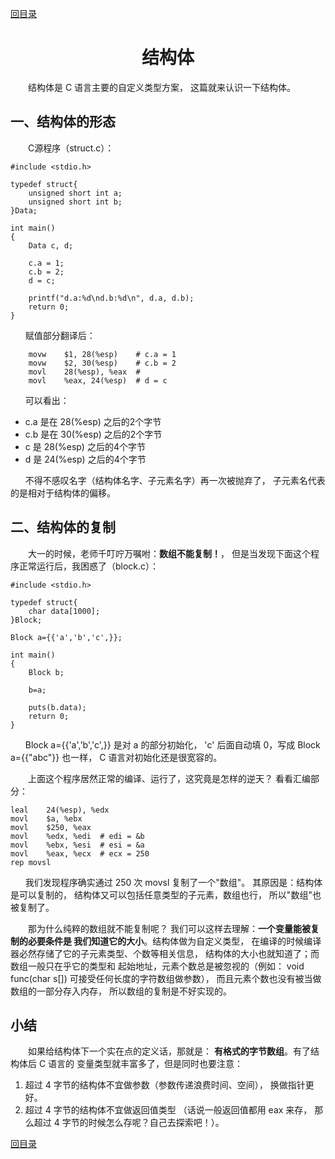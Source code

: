 ﻿[content]: https://github.com/1184893257/simplelinux/blob/master/README.md#content

[回目录][content]

<a name="top"></a>

<h1 align="center">结构体
</h1>

　　结构体是 C 语言主要的自定义类型方案，
这篇就来认识一下结构体。

## 一、结构体的形态

　　C源程序（struct.c）：

	#include <stdio.h>
	
	typedef struct{
		unsigned short int a;
		unsigned short int b;
	}Data;
	
	int main()
	{
		Data c, d;
		
		c.a = 1;
		c.b = 2;
		d = c;
		
		printf("d.a:%d\nd.b:%d\n", d.a, d.b);
		return 0;
	}

`　　`赋值部分翻译后：

		movw	$1, 28(%esp)	# c.a = 1
		movw	$2, 30(%esp)	# c.b = 2
		movl	28(%esp), %eax	#
		movl	%eax, 24(%esp)	# d = c

`　　`可以看出：

* c.a 是在 28(%esp) 之后的2个字节
* c.b 是在 30(%esp) 之后的2个字节
* c 是 28(%esp) 之后的4个字节
* d 是 24(%esp) 之后的4个字节

`　　`不得不感叹名字（结构体名字、子元素名字）再一次被抛弃了，
子元素名代表的是相对于结构体的偏移。

## 二、结构体的复制

　　大一的时候，老师千叮咛万嘱咐：<b>数组不能复制！</b>，
但是当发现下面这个程序正常运行后，我困惑了（block.c）：

	#include <stdio.h>
	
	typedef struct{
		char data[1000];
	}Block;
	
	Block a={{'a','b','c',}};
	
	int main()
	{
		Block b;

		b=a;
		
		puts(b.data);
		return 0;
	}

`　　`Block a={{'a','b','c',}} 是对 a 的部分初始化，
'c' 后面自动填 0，写成 Block a={{"abc"}} 也一样，
C 语言对初始化还是很宽容的。

　　上面这个程序居然正常的编译、运行了，这究竟是怎样的逆天？
看看汇编部分：

	leal	24(%esp), %edx
	movl	$a, %ebx
	movl	$250, %eax
	movl	%edx, %edi	# edi = &b
	movl	%ebx, %esi	# esi = &a
	movl	%eax, %ecx	# ecx = 250
	rep movsl

`　　`我们发现程序确实通过 250 次 movsl 复制了一个"数组"。
其原因是：结构体是可以复制的，
结构体又可以包括任意类型的子元素，数组也行，
所以"数组"也被复制了。

　　那为什么纯粹的数组就不能复制呢？
我们可以这样去理解：<b>一个变量能被复制的必要条件是
我们知道它的大小</b>。结构体做为自定义类型，
在编译的时候编译器必然存储了它的子元素类型、个数等相关信息，
结构体的大小也就知道了；而数组一般只在乎它的类型和
起始地址，元素个数总是被忽视的（例如：
void func(char s[]) 可接受任何长度的字符数组做参数），
而且元素个数也没有被当做数组的一部分存入内存，
所以数组的复制是不好实现的。

## 小结

　　如果给结构体下一个实在点的定义话，那就是：
<b>有格式的字节数组</b>。有了结构体后 C 语言的
变量类型就丰富多了，但是同时也要注意：

1. 超过 4 字节的结构体不宜做参数（参数传递浪费时间、空间），
换做指针更好。
2. 超过 4 字节的结构体不宜做返回值类型
（话说一般返回值都用 eax 来存，
那么超过 4 字节的时候怎么存呢？自己去探索吧！）。

[回目录][content]
